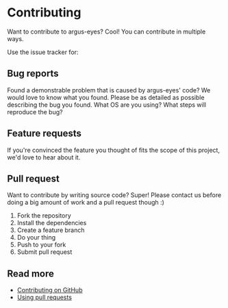 # Contributing

Want to contribute to argus-eyes? Cool! You can contribute in multiple ways.  

Use the issue tracker for:

## Bug reports

Found a demonstrable problem that is caused by argus-eyes' code? We would love to know what you found. Please be as
detailed as possible describing the bug you found. What OS are you using? What steps will reproduce the bug?

## Feature requests

If you're convinced the feature you thought of fits the scope of this project, we'd love to hear about it.

## Pull request

Want to contribute by writing source code? Super! Please contact us before doing a big amount of work and a pull request
though :)

1. Fork the repository
2. Install the dependencies
3. Create a feature branch
4. Do your thing
5. Push to your fork
6. Submit pull request

## Read more

- [Contributing on GitHub](https://guides.github.com/activities/contributing-to-open-source/)
- [Using pull requests](https://help.github.com/articles/using-pull-requests/)
